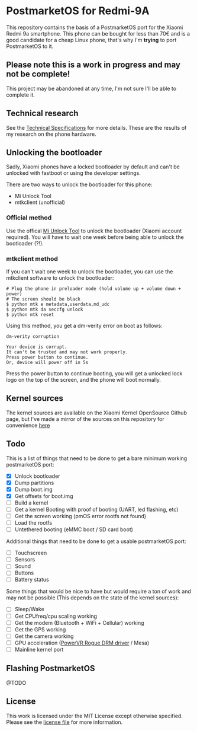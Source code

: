 # PostmarketOS for Redmi-9A

This repository contains the basis of a PostmarketOS port for the Xiaomi
Redmi 9a smartphone. This phone can be bought for less than 70€ and is a good
candidate for a cheap Linux phone, that's why I'm **trying** to port
PostmarketOS to it.

Please note this is a work in progress and may not be complete!
---

This project may be abandoned at any time, I'm not sure I'll be able to
complete it.

## Technical research

See the [Technical Specifications](SPECS.md) for more details. These are the
results of my research on the phone hardware.

## Unlocking the bootloader

Sadly, Xiaomi phones have a locked bootloader by default and can't be unlocked
with fastboot or using the developer settings.

There are two ways to unlock the bootloader for this phone:
- Mi Unlock Tool
- mtkclient (unofficial)

### Official method

Use the offical [Mi Unlock Tool](https://en.miui.com/unlock/) to unlock the
bootloader (Xiaomi account required). You will have to wait one week before
being able to unlock the bootloader (?!).

### mtkclient method

If you can't wait one week to unlock the bootloader, you can use the mtkclient
software to unlock the bootloader:
```
# Plug the phone in preloader mode (hold volume up + volume down + power)
# The screen should be black
$ python mtk e metadata,userdata,md_udc
$ python mtk da seccfg unlock
$ python mtk reset
```

Using this method, you get a dm-verity error on boot as follows:
```
dm-verity corruption

Your device is corrupt.
It can't be trusted and may not work properly.
Press power button to continue.
Or, device will power off in 5s
```
Press the power button to continue booting, you will get a unlocked lock logo on
the top of the screen, and the phone will boot normally.

## Kernel sources

The kernel sources are available on the Xiaomi Kernel OpenSource Github page,
but I've made a mirror of the sources on this repository for convenience
[here](https://github.com/SheatNoisette/linux-xiaomi-dandelion)

## Todo

This is a list of things that need to be done to get a bare minimum working
postmarketOS port:
- [x] Unlock bootloader
- [X] Dump partitions
- [X] Dump boot.img
- [X] Get offsets for boot.img
- [ ] Build a kernel
- [ ] Get a kernel Booting with proof of booting (UART, led flashing, etc)
- [ ] Get the screen working (pmOS error rootfs not found)
- [ ] Load the rootfs
- [ ] Untethered booting (eMMC boot / SD card boot)

Additional things that need to be done to get a usable postmarketOS port:
- [ ] Touchscreen
- [ ] Sensors
- [ ] Sound
- [ ] Buttons
- [ ] Battery status

Some things that would be nice to have but would require a ton of work and may
not be possible (This depends on the state of the kernel sources):
- [ ] Sleep/Wake
- [ ] Get CPUfreq/cpu scaling working
- [ ] Get the modem (Bluetooth + WiFi + Cellular) working
- [ ] Get the GPS working
- [ ] Get the camera working
- [ ] GPU acceleration ([PowerVR Rogue DRM driver](https://lore.kernel.org/all/20220815165156.118212-2-sarah.walker@imgtec.com/) / Mesa)
- [ ] Mainline kernel port

## Flashing PostmarketOS

@TODO

## License
This work is licensed under the MIT License except otherwise specified.
Please see the [license file](LICENSE) for more information.
